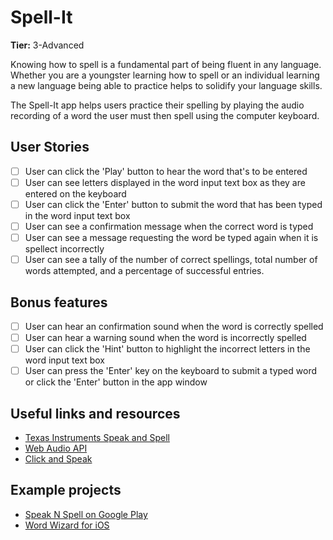 # Spell-It

**Tier:** 3-Advanced

Knowing how to spell is a fundamental part of being fluent in any language.
Whether you are a youngster learning how to spell or an individual learning a
new language being able to practice helps to solidify your language skills.

The Spell-It app helps users practice their spelling by playing the audio
recording of a word the user must then spell using the computer keyboard.

## User Stories

-   [ ] User can click the 'Play' button to hear the word that's to be entered
-   [ ] User can see letters displayed in the word input text box as they are
        entered on the keyboard
-   [ ] User can click the 'Enter' button to submit the word that has been
        typed in the word input text box
-   [ ] User can see a confirmation message when the correct word is typed
-   [ ] User can see a message requesting the word be typed again when it is
        spellect incorrectly
-   [ ] User can see a tally of the number of correct spellings, total number
        of words attempted, and a percentage of successful entries.

## Bonus features

-   [ ] User can hear an confirmation sound when the word is correctly spelled
-   [ ] User can hear a warning sound when the word is incorrectly spelled
-   [ ] User can click the 'Hint' button to highlight the incorrect letters
        in the word input text box
-   [ ] User can press the 'Enter' key on the keyboard to submit a typed word
        or click the 'Enter' button in the app window

## Useful links and resources

-   [Texas Instruments Speak and Spell](<https://en.wikipedia.org/wiki/Speak_%26_Spell_(toy)>)
-   [Web Audio API](https://codepen.io/2kool2/pen/RgKeyp)
-   [Click and Speak](https://codepen.io/shangle/pen/Wvqqzq)

## Example projects

-   [Speak N Spell on Google Play](https://play.google.com/store/apps/details?id=au.id.weston.scott.SpeakAndSpell&hl=en_US)
-   [Word Wizard for iOS](https://itunes.apple.com/app/id447312716)
